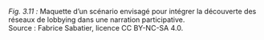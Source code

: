 *Fig. 3.11 :* Maquette d’un scénario envisagé pour intégrer la découverte des réseaux de lobbying dans une narration participative.  
Source : Fabrice Sabatier, licence CC BY-NC-SA 4.0.